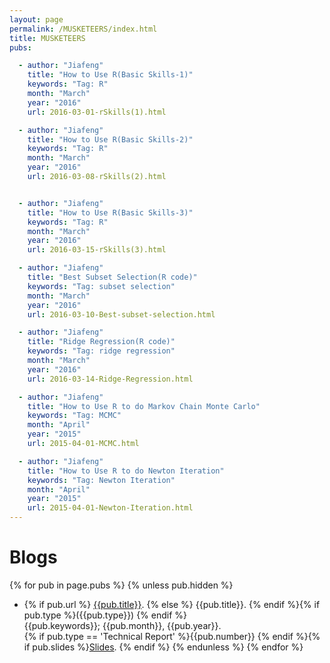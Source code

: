 ```yaml
---
layout: page
permalink: /MUSKETEERS/index.html
title: MUSKETEERS
pubs:

  - author: "Jiafeng"
    title: "How to Use R(Basic Skills-1)"
    keywords: "Tag: R"
    month: "March"
    year: "2016"
    url: 2016-03-01-rSkills(1).html

  - author: "Jiafeng"
    title: "How to Use R(Basic Skills-2)"
    keywords: "Tag: R"
    month: "March"
    year: "2016"
    url: 2016-03-08-rSkills(2).html


  - author: "Jiafeng"
    title: "How to Use R(Basic Skills-3)"
    keywords: "Tag: R"
    month: "March"
    year: "2016"
    url: 2016-03-15-rSkills(3).html

  - author: "Jiafeng"
    title: "Best Subset Selection(R code)"
    keywords: "Tag: subset selection"
    month: "March"
    year: "2016"
    url: 2016-03-10-Best-subset-selection.html

  - author: "Jiafeng"
    title: "Ridge Regression(R code)"
    keywords: "Tag: ridge regression"
    month: "March"
    year: "2016"
    url: 2016-03-14-Ridge-Regression.html

  - author: "Jiafeng"
    title: "How to Use R to do Markov Chain Monte Carlo"
    keywords: "Tag: MCMC"
    month: "April"
    year: "2015"
    url: 2015-04-01-MCMC.html

  - author: "Jiafeng"
    title: "How to Use R to do Newton Iteration"
    keywords: "Tag: Newton Iteration"
    month: "April"
    year: "2015"
    url: 2015-04-01-Newton-Iteration.html
---
```


# Blogs

{% for pub in page.pubs %}
{% unless pub.hidden %}
  - {% if pub.url %} [{{pub.title}}]({{pub.url}}).
    {% else %} {{pub.title}}.
    {% endif %}{% if pub.type %}({{pub.type}})
    {% endif %}<br>
    {{pub.keywords}}; {{pub.month}}, {{pub.year}}.<br>
    {% if pub.type == 'Technical Report' %}{{pub.number}} 
    {% endif %}{% if pub.slides %}[Slides]({{pub.slides}}).
    {% endif %}
{% endunless %}
{% endfor %}

